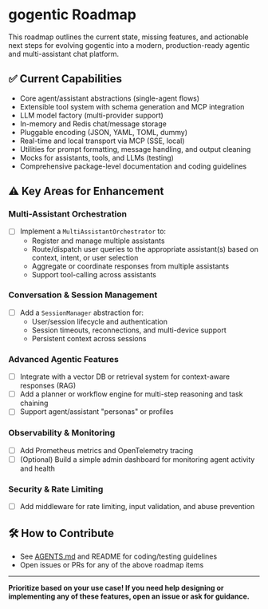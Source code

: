 # gogentic Roadmap

This roadmap outlines the current state, missing features, and actionable next steps for evolving gogentic into a modern, production-ready agentic and multi-assistant chat platform.

## ✅ Current Capabilities

- Core agent/assistant abstractions (single-agent flows)
- Extensible tool system with schema generation and MCP integration
- LLM model factory (multi-provider support)
- In-memory and Redis chat/message storage
- Pluggable encoding (JSON, YAML, TOML, dummy)
- Real-time and local transport via MCP (SSE, local)
- Utilities for prompt formatting, message handling, and output cleaning
- Mocks for assistants, tools, and LLMs (testing)
- Comprehensive package-level documentation and coding guidelines

## ⚠️ Key Areas for Enhancement

### Multi-Assistant Orchestration

- [ ] Implement a `MultiAssistantOrchestrator` to:
  - Register and manage multiple assistants
  - Route/dispatch user queries to the appropriate assistant(s) based on context, intent, or user selection
  - Aggregate or coordinate responses from multiple assistants
  - Support tool-calling across assistants

### Conversation & Session Management

- [ ] Add a `SessionManager` abstraction for:
  - User/session lifecycle and authentication
  - Session timeouts, reconnections, and multi-device support
  - Persistent context across sessions

### Advanced Agentic Features

- [ ] Integrate with a vector DB or retrieval system for context-aware responses (RAG)
- [ ] Add a planner or workflow engine for multi-step reasoning and task chaining
- [ ] Support agent/assistant "personas" or profiles

### Observability & Monitoring

- [ ] Add Prometheus metrics and OpenTelemetry tracing
- [ ] (Optional) Build a simple admin dashboard for monitoring agent activity and health

### Security & Rate Limiting

- [ ] Add middleware for rate limiting, input validation, and abuse prevention

## 🛠️ How to Contribute

- See [AGENTS.md](AGENTS.md) and README for coding/testing guidelines
- Open issues or PRs for any of the above roadmap items

---

**Prioritize based on your use case! If you need help designing or implementing any of these features, open an issue or ask for guidance.**
